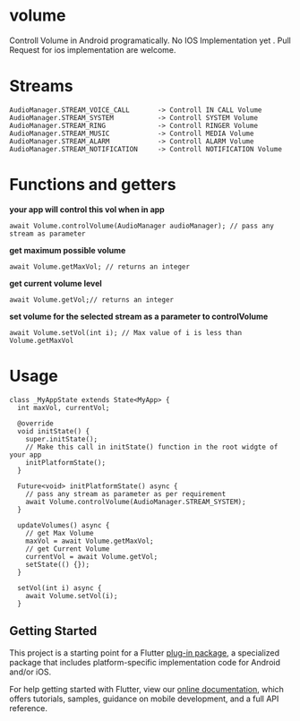 # volume

Controll Volume in Android programatically.
No IOS Implementation yet . Pull Request for ios implementation are welcome.

# Streams
```
AudioManager.STREAM_VOICE_CALL       -> Controll IN CALL Volume
AudioManager.STREAM_SYSTEM           -> Controll SYSTEM Volume
AudioManager.STREAM_RING             -> Controll RINGER Volume
AudioManager.STREAM_MUSIC            -> Controll MEDIA Volume
AudioManager.STREAM_ALARM            -> Controll ALARM Volume
AudioManager.STREAM_NOTIFICATION     -> Controll NOTIFICATION Volume
```
# Functions and getters

**your app will control this vol when in app**

```await Volume.controlVolume(AudioManager audioManager); // pass any stream as parameter```

**get maximum possible volume**

```await Volume.getMaxVol; // returns an integer```

**get current volume level**

```await Volume.getVol;// returns an integer```

**set volume for the selected stream as a parameter to controlVolume**

```await Volume.setVol(int i); // Max value of i is less than Volume.getMaxVol```

# Usage
```
class _MyAppState extends State<MyApp> {
  int maxVol, currentVol;

  @override
  void initState() {
    super.initState();
    // Make this call in initState() function in the root widgte of your app
    initPlatformState();
  }

  Future<void> initPlatformState() async {
    // pass any stream as parameter as per requirement
    await Volume.controlVolume(AudioManager.STREAM_SYSTEM);
  }

  updateVolumes() async {
    // get Max Volume
    maxVol = await Volume.getMaxVol;
    // get Current Volume
    currentVol = await Volume.getVol;
    setState(() {});
  }

  setVol(int i) async {
    await Volume.setVol(i);
  }
```

## Getting Started

This project is a starting point for a Flutter
[plug-in package](https://flutter.io/developing-packages/),
a specialized package that includes platform-specific implementation code for
Android and/or iOS.

For help getting started with Flutter, view our 
[online documentation](https://flutter.io/docs), which offers tutorials, 
samples, guidance on mobile development, and a full API reference.
